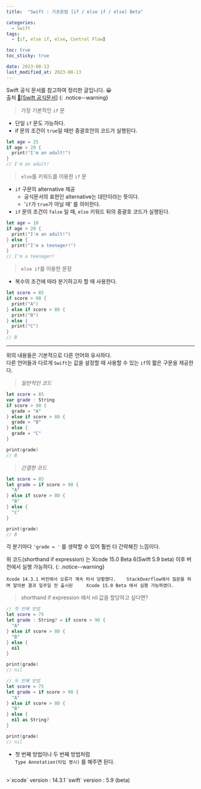 ```yaml
---
title:  "Swift : 기초문법 [if / else if / else] Beta" 

categories:
  - Swift
tags:
  - [if, else if, else, Control Flow]

toc: true
toc_sticky: true

date: 2023-08-13
last_modified_at: 2023-08-13
---
```


Swift 공식 문서를 참고하여 정리한 글입니다. 😀    
출처 [🍎[Swift 공식문서]](https://www.swift.org/documentation/)
{: .notice--warning}


>가장 기본적인 `if` 문   

- 단일 `if` 문도 가능하다.
- if 문의 조건이 `true`일 때만 중괄호안의 코드가 실행된다.


```swift
let age = 25
if age > 20 {
  print("I'm an adult!")
}
// I'm an adult!
```

>`else`를 키워드를 이용한 `if` 문

- `if` 구문의 alternative 제공
  - 공식문서의 표현인 alternative는 대안이라는 뜻이다.
  - '`if`가 `true`가 아닐 때' 를 의미한다.
- `if` 문의 조건이 `false` 일 때, `else` 키워드 뒤의 중괄호 코드가 실행된다.

```swift
let age = 10
if age > 20 {
  print("I'm an adult!")
} else {
  print("I'm a teenager!")
}
// I'm a teenager!
```

>`else if`를 이용한 문장

- 복수의 조건에 따라 분기하고자 할 때 사용한다.   


```swift
let score = 85
if score > 90 {
  print("A")
} else if score > 80 {
  print("B")
} else {
  print("C")
}
// B
```
<hr>

위의 내용들은 기본적으로 다른 언어와 유사하다.   
다른 언어들과 다르게 `Swift`는 값을 설정할 때 사용할 수 있는 `if`의 짧은 구문을 제공한다. 

>*일반적인 코드*  

```swift
let score = 85
var grade : String
if score > 90 {
  grade = "A"
} else if score > 80 {
  grade = "B"
} else {
  grade = "C"
}

print(grade)
// B
```
>*간결한 코드*

```swift
let score = 85
let grade = if score > 90 {
  "A"
} else if score > 80 {
  "B"
} else {
  "C"
}

print(grade)
// B
```
각 분기마다 `'grade = '` 를 생략할 수 있어 훨씬 더 간략해진 느낌이다.

위 코드(shorthand if expression) 는 Xcode 15.0 Beta 6(Swift 5.9 beta) 이후 버전에서 실행 가능하다.
{: .notice--warning}


`Xcode 14.3.1 버전에서 오류가 계속 떠서 당황했다.   
StackOverflow에서 질문을 하며 알아본 결과 일주일 전 출시된    
Xcode 15.0 Beta 에서 실행 가능하였다.`

>shorthand if expression 에서 nil 값을 할당하고 싶다면?

```swift
// 첫 번째 방법
let score = 75
let grade : String? = if score > 90 {
  "A"
} else if score > 80 {
  "B"
} else {
  nil
}

print(grade)
// nil
```

```swift
// 두 번째 방법
let score = 75
let grade = if score > 90 {
  "A"
} else if score > 80 {
  "B"
} else {
  nil as String?
}

print(grade)
// nil
```
- 첫 번째 방법이나 두 번째 방법처럼 <br>`Type Annotation(타입 명시)` 를 해주면 된다.

<br>
>`xcode` version : 14.3.1   
`swift` version : 5.9 (beta)